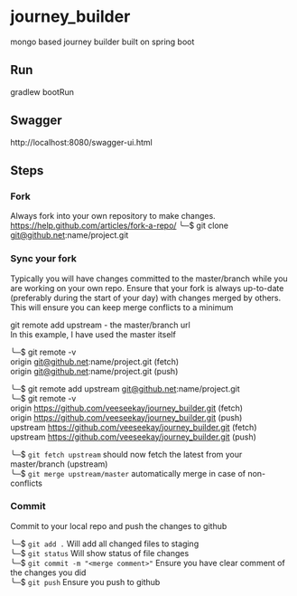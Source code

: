 # journey_builder
mongo based journey builder built on spring boot

## Run
gradlew bootRun

## Swagger
http://localhost:8080/swagger-ui.html

## Steps

### Fork

Always fork into your own repository to make changes. https://help.github.com/articles/fork-a-repo/
╰─$ git clone git@github.net:name/project.git

### Sync your fork

Typically you will have changes committed to the master/branch while you are working on your own repo. Ensure that your fork is always up-to-date (preferably during the start of your day) with changes merged by others. This will ensure you can keep merge conflicts to a minimum  

git remote add upstream - the master/branch url  
In this example, I have used the master itself  
  
╰─$ git remote -v  
origin	git@github.net:name/project.git (fetch)  
origin	git@github.net:name/project.git (push)  
  
╰─$ git remote add upstream git@github.net:name/project.git  
╰─$ git remote -v  
origin	https://github.com/veeseekay/journey_builder.git (fetch)  
origin	https://github.com/veeseekay/journey_builder.git (push)  
upstream	https://github.com/veeseekay/journey_builder.git (fetch)  
upstream	https://github.com/veeseekay/journey_builder.git (push)  
  
╰─$ `git fetch upstream` should now fetch the latest from your master/branch (upstream)  
╰─$ `git merge upstream/master` automatically merge in case of non-conflicts  
  
### Commit  
  
Commit to your local repo and push the changes to github  

╰─$ `git add .` Will add all changed files to staging  
╰─$ `git status` Will show status of file changes  
╰─$ `git commit -m "<merge comment>"` Ensure you have clear comment of the changes you did  
╰─$ `git push` Ensure you push to github  
